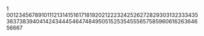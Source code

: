1
0012345678910111213141516171819202122232425262728293031323334353637383940414243444546474849505152535455565758596061626364656667